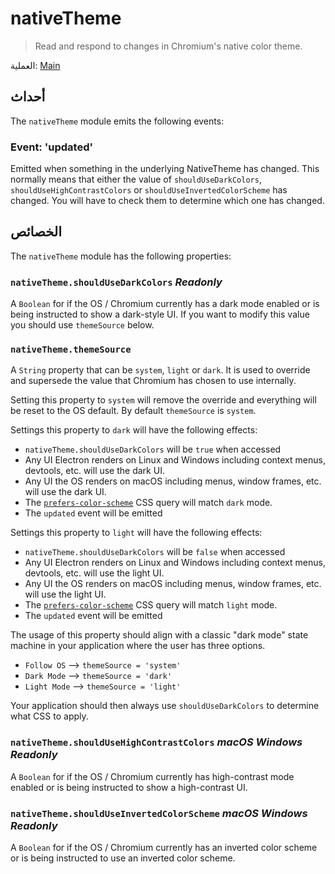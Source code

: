 # nativeTheme

> Read and respond to changes in Chromium's native color theme.

العملية: [Main](../glossary.md#main-process)

## أحداث

The `nativeTheme` module emits the following events:

### Event: 'updated'

Emitted when something in the underlying NativeTheme has changed. This normally means that either the value of `shouldUseDarkColors`, `shouldUseHighContrastColors` or `shouldUseInvertedColorScheme` has changed. You will have to check them to determine which one has changed.

## الخصائص

The `nativeTheme` module has the following properties:

### `nativeTheme.shouldUseDarkColors` _Readonly_

A `Boolean` for if the OS / Chromium currently has a dark mode enabled or is being instructed to show a dark-style UI.  If you want to modify this value you should use `themeSource` below.

### `nativeTheme.themeSource`

A `String` property that can be `system`, `light` or `dark`.  It is used to override and supersede the value that Chromium has chosen to use internally.

Setting this property to `system` will remove the override and everything will be reset to the OS default.  By default `themeSource` is `system`.

Settings this property to `dark` will have the following effects:
* `nativeTheme.shouldUseDarkColors` will be `true` when accessed
* Any UI Electron renders on Linux and Windows including context menus, devtools, etc. will use the dark UI.
* Any UI the OS renders on macOS including menus, window frames, etc. will use the dark UI.
* The [`prefers-color-scheme`](https://developer.mozilla.org/en-US/docs/Web/CSS/@media/prefers-color-scheme) CSS query will match `dark` mode.
* The `updated` event will be emitted

Settings this property to `light` will have the following effects:
* `nativeTheme.shouldUseDarkColors` will be `false` when accessed
* Any UI Electron renders on Linux and Windows including context menus, devtools, etc. will use the light UI.
* Any UI the OS renders on macOS including menus, window frames, etc. will use the light UI.
* The [`prefers-color-scheme`](https://developer.mozilla.org/en-US/docs/Web/CSS/@media/prefers-color-scheme) CSS query will match `light` mode.
* The `updated` event will be emitted

The usage of this property should align with a classic "dark mode" state machine in your application where the user has three options.
* `Follow OS` --> `themeSource = 'system'`
* `Dark Mode` --> `themeSource = 'dark'`
* `Light Mode` --> `themeSource = 'light'`

Your application should then always use `shouldUseDarkColors` to determine what CSS to apply.

### `nativeTheme.shouldUseHighContrastColors` _macOS_ _Windows_ _Readonly_

A `Boolean` for if the OS / Chromium currently has high-contrast mode enabled or is being instructed to show a high-contrast UI.

### `nativeTheme.shouldUseInvertedColorScheme` _macOS_ _Windows_ _Readonly_

A `Boolean` for if the OS / Chromium currently has an inverted color scheme or is being instructed to use an inverted color scheme.
